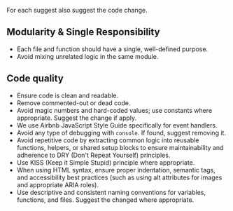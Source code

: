 For each suggest also suggest the code change.

## Modularity & Single Responsibility

- Each file and function should have a single, well-defined purpose.
- Avoid mixing unrelated logic in the same module.

## Code quality

- Ensure code is clean and readable.
- Remove commented-out or dead code.
- Avoid magic numbers and hard-coded values; use constants where appropriate. Suggest the change if apply.
- We use Airbnb JavaScript Style Guide specifically for event handlers.
- Avoid any type of debugging with `console`. If found, suggest removing it.
- Avoid repetitive code by extracting common logic into reusable functions, helpers, or shared setup blocks to ensure maintainability and adherence to DRY (Don't Repeat Yourself) principles.
- Use KISS (Keep it Simple Stupid) principle where appropriate.
- When using HTML syntax, ensure proper indentation, semantic tags, and accessibility best practices (such as using alt attributes for images and appropriate ARIA roles).
- Use descriptive and consistent naming conventions for variables, functions, and files. Suggest the changed where appropriate.
